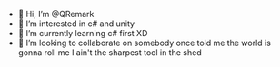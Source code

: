 - 👋 Hi, I’m @QRemark
- 👀 I’m interested in c# and unity
- 🌱 I’m currently learning c# first XD
- 💞️ I’m looking to collaborate on somebody once told me the world is gonna roll me I ain't the sharpest tool in the shed


<!---
QRemark/QRemark is a ✨ special ✨ repository because its `README.md` (this file) appears on your GitHub profile.
You can click the Preview link to take a look at your changes.
--->
